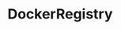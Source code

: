 ---
draft: false
title: DockerRegistry
content:
  id: dockerregistry
  name: DockerRegistry
  logo: /images/development/dev-ops/dockerregistry/logo.png
  website: https://docs.docker.com/registry/
  iframe_website: /website-iframe/development/dev-ops/dockerregistry
  dashboardImage: 
  short_description: Docker Registry is a stateless, highly scalable server side application that stores and lets you distribute Docker images. The Registry is open-source, under the permissive Apache license.
  description: "You should use the Registry if you want to: tightly control where your images are being stored fully own your images distribution pipeline integrate image storage and distribution tightly into your in-house development workflow"
  features:
    - title: 
      description: 
    - title: 
      description: 
    - title: 
      description: 
    - title: 
      description: 
  screenshots:
---